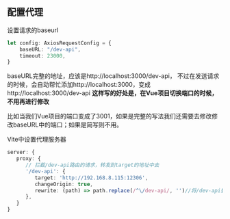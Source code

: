 



## 配置代理

设置请求的baseurl

```ts
let config: AxiosRequestConfig = {
    baseURL: "/dev-api",
    timeout: 23000,
}
```

baseURL完整的地址，应该是http://localhost:3000/dev-api，
不过在发送请求的时候，会自动帮忙添加http://localhost:3000，变成http://localhost:3000/dev-api
**这样写的好处是，在Vue项目切换端口的时候，不用再进行修改**

比如当我们Vue项目的端口变成了3001，如果是完整的写法我们还需要去修改修改baseURL中的端口；如果是简写则不用。



Vite中设置代理服务器

```ts
server: {
   proxy: {
      // 拦截/dev-api路由的请求，转发到target的地址中去
      '/dev-api': {
         target: 'http://192.168.8.115:12306',
         changeOrigin: true,
         rewrite: (path) => path.replace(/^\/dev-api/, '')//将/dev-api替换为空
      },
   }
}
```

